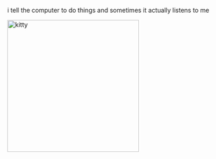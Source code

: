 i tell the computer to do things and sometimes it actually listens to me
<!--START_SECTION:update_image-->
<img src=https://raw.githubusercontent.com/sneakykestrel/sneakykestrel/main/.github/images/homungus.gif height="" width="300" align=left alt=kitty />
<!--END_SECTION:update_image-->

